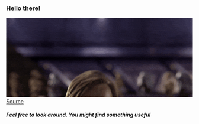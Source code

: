 ### Hello there!

![](./hello.gif)  
[Source](https://gfycat.com/meagerhardtofindalbertosaurus-hello-there-star-wars-prequelmemes)
##### Feel free to look around. You might find something useful
